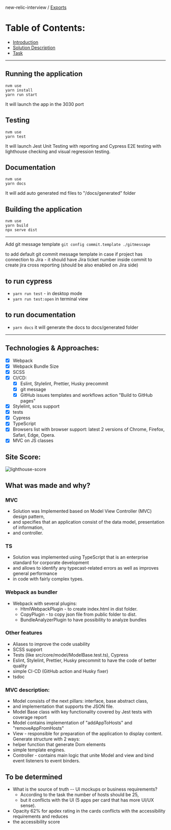 new-relic-interview / [Exports](modules.md)

# Table of Contents:

- [Introduction](./docs/01-introduction.md)
- [Solution Description](./docs/02-solution-description.md)
- [Task](./docs/03-task.md)

---

## Running the application

```
nvm use
yarn install
yarn run start
```

It will launch the app in the 3030 port

## Testing
```
nvm use
yarn test
```
It will launch Jest Unit Testing with reporting and Cypress E2E testing with lighthouse checking and visual regression testing.

## Documentation
```
nvm use
yarn docs
```
It will add auto generated md files to "/docs/generated" folder

## Building the application

```
nvm use
yarn build
npx serve dist
```

---

Add git message template
`git config commit.template ./gitmessage`

to add default git commit message template in case if project has connection to
Jira - it should have Jira ticket number inside commit to create jira cross
reporting (should be also enabled on Jira side)

## to run cypress

- `yarn run test` - in desktop mode
- `yarn run test:open` in terminal view

## to run documentation

- `yarn docs` it will generate the docs to docs/generated folder

---

## Technologies & Approaches:

- [x] Webpack
- [x] Webpack Bundle Size
- [x] SCSS
- [x] CI/CD:
  - [x] Eslint, Stylelint, Prettier, Husky precommit
  - [x] git message
  - [x] GitHub issues templates and workflows action "Build to GitHub pages"
- [x] Stylelint, scss support
- [x] tests
- [x] Cypress
- [x] TypeScript
- [x] Browsers list with browser support: latest 2 versions of Chrome, Firefox,
      Safari, Edge, Opera.
- [x] MVC on JS classes

## Site Score:

![lighthouse-score](./docs/assets/lighthouse-score.png)

## What was made and why?

### MVC

- Solution was Implemented based on Model View Controller (MVC) design pattern,
- and specifies that an application consist of the data model, presentation of information,
- and controller.

### TS

- Solution was implemented using TypeScript that is an enterprise standard for corporate development
- and allows to identify any typecast-related errors as well as improves general performance
- in code with fairly complex types.

### Webpack as bundler

- Webpack with several plugins:
  - HtmlWebpackPlugin - to create index.html in dist folder.
  - CopyPlugin - to copy json file from public folder to dist.
  - BundleAnalyzerPlugin to have possibility to analyze bundles

### Other features

- Aliases to improve the code usability
- SCSS support
- Tests (like src/core/model/ModelBase.test.ts), Cypress
- Eslint, Stylelint, Prettier, Husky precommit to have the code of better quality
- simple CI-CD (GitHub action and Husky fixer)
- tsdoc

### MVC description:

- Model consists of the next pillars: interface, base abstract class,
- and implementation that supports the JSON file.
- Model Base class with key functionality covered by Jest tests with coverage report
- Model contains implementation of "addAppToHosts" and "removeAppFromHosts"
- View - responsible for preparation of the application to display content. Generate structure with 2 ways:
- helper function that generate Dom elements
- simple template engines.
- Controller - contains main logic that unite Model and view and bind event listeners to event binders.

## To be determined

- What is the source of truth -- UI mockups or business requirements?
  - According to the task the number of hosts should be 25,
  - but it conflicts with the UI (5 apps per card that has more UI/UX sense).
- Opacity 62% for apdex rating in the cards conflicts with the accessibility requirements and reduces
- the accessibility score
